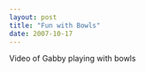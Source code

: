 ```yaml
---
layout: post
title: "Fun with Bowls"
date: 2007-10-17
---
```


<div id="bowls">Video of Gabby playing with bowls</div>
<br/>
<script type="text/javascript"> var so = new SWFObject("http://i170.photobucket.com/player.swf?file=http://vid170.photobucket.com/albums/u252/mjpalad/P1010217.flv", "bowls", "430", "389", "8", "#EDEBDA"); so.write("bowls"); </script>
